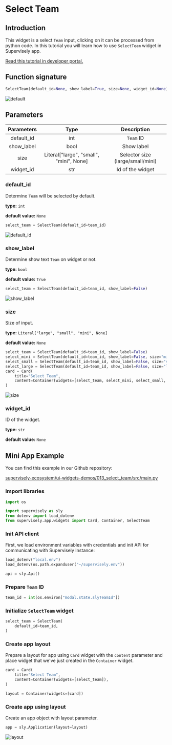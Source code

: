 # Select Team

## Introduction

This widget is a select `Team` input, clicking on it can be processed from python code. In this tutorial you will learn how to use `SelectTeam` widget in Supervisely app.

[Read this tutorial in developer portal.](https://developer.supervise.ly/app-development/apps-with-gui/SelectWorkspace)

## Function signature

```python
SelectTeam(default_id=None, show_label=True, size=None, widget_id=None)
```

![default](https://user-images.githubusercontent.com/120389559/218033566-7b4babed-9dfd-4bc6-ba14-19666afb2e1d.png)

## Parameters

| Parameters |                  Type                   |           Description            |
| :--------: | :-------------------------------------: | :------------------------------: |
| default_id |                   int                   |            `Team` ID             |
| show_label |                  bool                   |            Show label            |
|    size    | Literal["large", "small", "mini", None] | Selector size (large/small/mini) |
| widget_id  |                   str                   |         Id of the widget         |

### default_id

Determine `Team` will be selected by default.

**type:** `int`

**default value:** `None`

```python
select_team = SelectTeam(default_id=team_id)
```

![default_id](https://user-images.githubusercontent.com/120389559/218033755-a0449ce0-141e-4769-b11a-311bd2be7dfb.png)

### show_label

Determine show text `Team` on widget or not.

**type:** `bool`

**default value:** `True`

```python
select_team = SelectTeam(default_id=team_id, show_label=False)
```

![show_label](https://user-images.githubusercontent.com/120389559/218034036-b9a1bd07-62f4-4787-a8f9-847d94ee3cf0.png)

### size

Size of input.

**type:** `Literal["large", "small", "mini", None]`

**default value:** `None`

```python
select_team = SelectTeam(default_id=team_id, show_label=False)
select_mini = SelectTeam(default_id=team_id, show_label=False, size="mini")
select_small = SelectTeam(default_id=team_id, show_label=False, size="small")
select_large = SelectTeam(default_id=team_id, show_label=False, size="large")
card = Card(
    title="Select Team",
    content=Container(widgets=[select_team, select_mini, select_small, select_large]),
)
```

![size](https://user-images.githubusercontent.com/120389559/218723907-e80e8122-f1be-493e-afb2-5bdce23725c2.png)

### widget_id

ID of the widget.

**type:** `str`

**default value:** `None`

## Mini App Example

You can find this example in our Github repository:

[supervisely-ecosystem/ui-widgets-demos/013_select_team/src/main.py](https://github.com/supervisely-ecosystem/ui-widgets-demos/blob/master/013_select_team/src/main.py)

### Import libraries

```python
import os

import supervisely as sly
from dotenv import load_dotenv
from supervisely.app.widgets import Card, Container, SelectTeam
```

### Init API client

First, we load environment variables with credentials and init API for communicating with Supervisely Instance:

```python
load_dotenv("local.env")
load_dotenv(os.path.expanduser("~/supervisely.env"))

api = sly.Api()
```

### Prepare `Team` ID

```python
team_id = int(os.environ["modal.state.slyTeamId"])
```

### Initialize `SelectTeam` widget

```python
select_team = SelectTeam(
    default_id=team_id,
)
```

### Create app layout

Prepare a layout for app using `Card` widget with the `content` parameter and place widget that we've just created in the `Container` widget.

```python
card = Card(
    title="Select Team",
    content=Container(widgets=[select_team]),
)

layout = Container(widgets=[card])
```

### Create app using layout

Create an app object with layout parameter.

```python
app = sly.Application(layout=layout)
```

![layout](https://user-images.githubusercontent.com/120389559/218034207-b7bc95cd-351c-44c0-a6ae-0023c8a2f303.png)
